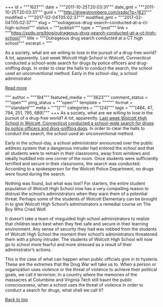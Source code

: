 +++
id = """1621"""
date = """2011-10-25T20:03:31"""
date_gmt = """2011-10-25T20:03:31"""
guid = """http://drewstromberg.com/ssdp/?p=1621"""
modified = """2017-02-04T05:02:37"""
modified_gmt = """2017-02-04T05:02:37"""
slug = """outrageous-drug-search-conducted-at-a-ct-high-school"""
status = """publish"""
type = """post"""
link = """https://ssdp.org/blog/outrageous-drug-search-conducted-at-a-ct-high-school/"""
title = """Outrageous drug search conducted at a CT high school"""
excerpt = """<p>As a society, what are we willing to lose in the pursuit of a drug-free world? A lot, apparently. Last week Wolcott High School in Wolcott, Connecticut conducted a school-wide search for drugs by police officers and drug-sniffing dogs. In order to clear the halls to conduct the search, the school used an unconventional method. Early in the school-day, a school administrator</p>
<div class="h10"></div>
<p><a class="more-link2 flat" href="https://ssdp.org/blog/outrageous-drug-search-conducted-at-a-ct-high-school/">Read more</a></p>
"""
author = """194"""
featured_media = """3623"""
comment_status = """open"""
ping_status = """open"""
template = """"""
format = """standard"""
meta = """[]"""
categories = """[24]"""
tags = """[484, 47, 794, 251, 795, 689]"""
+++
As a society, what are we willing to lose in the pursuit of a drug-free world? A lot, apparently. <a href="http://articles.courant.com/2011-10-22/news/hc-green-drugsearch--1022-20111022_1_drugs-in-student-lockers-police-dogs-lockdown" target="_blank">Last week Wolcott High School in Wolcott, Connecticut conducted a school-wide search for drugs by police officers and drug-sniffing dogs</a>. In order to clear the halls to conduct the search, the school used an unconventional method.



Early in the school-day, a school administrator announced over the public address system that a dangerous intruder had entered the school and that all students were to remain in their classrooms, away from windows and ideally huddled into one corner of the room. Once students were sufficiently terrified and secure in their classrooms, the search was conducted. According to a spokesperson for the Wolcott Police Department, no drugs were found during the search.



Nothing was found, but what was lost? For starters, the entire student population of Wolcott High School now has a very compelling reason to distrust the school’s administrators when they warn them of a potential threat. Perhaps some of the students of Wolcott Elementary can be brought in to give Wolcott High School’s administrators a remedial course on The Boy Who Cried Wolf.



It doesn’t take a team of misguided high school administrators to realize that children learn best when they feel safe and secure in their learning environment. Any sense of security they had was robbed from the students of Wolcott High School the moment their school’s administrators threatened them with a phony intruder. The students of Wolcott High School will now go to school more fearful and more stressed as a result of their administrator’s actions.



This is the case of what can happen when public officials give in to hysteria. These are the extremes that the Drug War will take us to. When a person or organization uses violence or the threat of violence to achieve their political goals, we call it terrorism. In a country where the memories of the massacres at Columbine and Virginia Tech still haunt the public consciousness, when a school uses the threat of violence in order to conduct a search for drugs, what shall we call it?



<a title="Back to Top" href="http://ssdp.org/news/blog/outrageous-drug-search-conducted-at-a-ct-high-school#top">Back to top</a>
